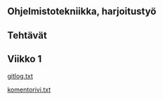 ## Ohjelmistotekniikka, harjoitustyö
## Tehtävät
## Viikko 1
[gitlog.txt](https://github.com/jarkmaen/ot-harjoitustyo/blob/master/laskarit/viikko1/gitlog.txt)

[komentorivi.txt](https://github.com/jarkmaen/ot-harjoitustyo/blob/master/laskarit/viikko1/komentorivi.txt)
